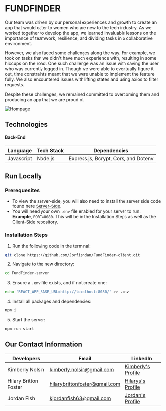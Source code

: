 # FUNDFINDER

Our team was driven by our personal experiences and growth to create an app that would cater to women who are new to the tech industry. As we worked together to develop the app, we learned invaluable lessons on the importance of teamwork, resilience, and dividing tasks in a collaborative environment.

However, we also faced some challenges along the way. For example, we took on tasks that we didn't have much experience with, resulting in some hiccups on the road. One such challenge was an issue with saving the user who was currently logged in. Though we were able to eventually figure it out, time constraints meant that we were unable to implement the feature fully. We also encountered issues with lifting states and using axios to filter requests.

Despite these challenges, we remained committed to overcoming them and producing an app that we are proud of.


![Hompage](https://user-images.githubusercontent.com/118302785/223015628-c147dfe4-bf4b-4b2d-8457-58d1679f9846.png)


## Technologies

#### Back-End
Language      | Tech Stack    | Dependencies
------------- | ------------- |--------------
Javascript    | Node.js      |Express.js, Bcrypt, Cors, and Dotenv

## Run Locally

### Prerequesites
- To view the server-side, you will also need to install the server side code found here [Server-Side](https://github.com/Jorfishdan/FundFinder-server "Back-End Repository"). 
- You will need your own `.env` file enabled for your server to run. **Example**, `PORT=8080`. This will be in the Installation Steps as well as the Client-Side repository.

### Installation Steps

1. Run the following code in the terminal: 
```sh
git clone https://github.com/Jorfishdan/FundFinder-client.git
```

2. Navigate to the new directory:
```sh
cd FundFinder-server
```

3. Ensure a `.env` file exists, and if not create one:
```sh
echo 'REACT_APP_BASE_URL=http://localhost:8080/' >> .env
```

4. Install all packages and dependencies:
```sh
npm i
```

5. Start the server:
```sh
npm run start
```

## Our Contact Information

Developers               | Email                          | LinkedIn
------------------------| ------------------------------ |--------------
Kimberly Nolsin         |  kimberly.nolsin@gmail.com     | [Kimberly's Profile](https://www.linkedin.com/in/kimberly-nolsin/ "Profile")
Hilary Britton Foster   |  hilarybrittonfoster@gmail.com | [Hilarys's Profile](https://www.linkedin.com/in/hilary-britton-foster/ "Profile")
Jordan Fish             |  kjordanfish63@gmail.com       | [Jordan's Profile](https://www.linkedin.com/in/jordan-fish/ "Profile")

